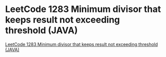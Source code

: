 # LeetCode 1283 Minimum divisor that keeps result not exceeding threshold (JAVA)
[LeetCode 1283 Minimum divisor that keeps result not exceeding threshold (JAVA)](https://aiwithcloud.com/2022/09/16/leetcode_1283_minimum_divisor_that_keeps_result_not_exceeding_threshold_java/)